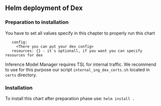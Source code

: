 ## Helm deployment of Dex

### Preparation to installation

You have to set all values specify in this chapter to properly run this chart
```issuer: "none" - issuer must be the same like in dex config
   config:
     <There you can put your dex config>
   resources: {} - it`s optionall, if you want you can specify resources for dex
```

Inference Model Manager requires TSL for internal traffic. We recommend to use for this purpose our script ```internal_ing_dex_certs.sh``` located in ```certs``` directory.

### Installation

To install this chart after preparation phase use:
```helm install .```
